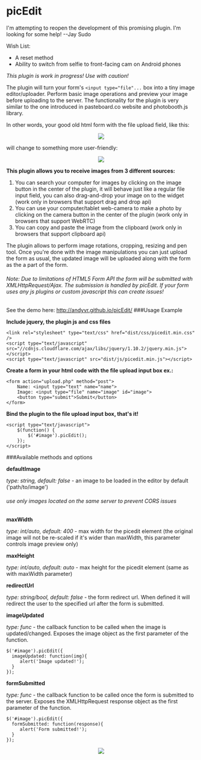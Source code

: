 picEdit
=======
I'm attempting to reopen the development of this promising plugin. I'm looking for some help! --Jay Sudo

Wish List:
<ul>
	<li>A reset method</li>
	<li>Ability to switch from selfie to front-facing cam on Android phones</li>
</ul>

*This plugin is work in progress! Use with caution!* 

The plugin will turn your form's ```<input type="file"...``` box into a tiny image editor/uploader. Perform basic image operations and preview your image before uploading to the server. The functionality for the plugin is very similar to the one introduced in pasteboard.co website and photobooth.js library.

In other words, your good old html form with the file upload field, like this:
<p align="center">
<img src="../../raw/gh-pages/img/img1.gif" />
</p>
will change to something more user-friendly:
<p align="center">
<img src="../../raw/gh-pages/img/img2.gif" />
</p>

**This plugin allows you to receive images from 3 different sources:**

1. You can search your computer for images by clicking on the image button in the center of the plugin, it will behave just like a regular file input field, you can also drag-and-drop your image on to the widget (work only in browsers that support drag and drop api)
2. You can use your computer/tablet web-camera to make a photo by clicking on the camera button in the center of the plugin (work only in browsers that support WebRTC)
3. You can copy and paste the image from the clipboard (work only in browsers that support clipboard api)

The plugin allows to perform image rotations, cropping, resizing and pen tool.
Once you're done with the image manipulations you can just upload the form as usual, the updated image will be uploaded along with the form as the a part of the form.

<h6><i>Note: Due to limitations of HTML5 Form API the form will be submitted with XMLHttpRequest/Ajax. The submission is handled by picEdit. If your form uses any js plugins or custom javascript this can create issues!</i></h6>

See the demo here: http://andyvr.github.io/picEdit/
###Usage Example

**Include jquery, the plugin js and css files**

```
<link rel="stylesheet" type="text/css" href="dist/css/picedit.min.css" />
<script type="text/javascript" src="//cdnjs.cloudflare.com/ajax/libs/jquery/1.10.2/jquery.min.js"></script>
<script type="text/javascript" src="dist/js/picedit.min.js"></script>
```

**Create a form in your html code with the file upload input box ex.:**

```
<form action="upload.php" method="post">
	Name: <input type="text" name="name">
	Image: <input type="file" name="image" id="image">
	<button type="submit">Submit</button>
</form>
```

**Bind the plugin to the file upload input box, that's it!**

```
<script type="text/javascript">
	$(function() {
		$('#image').picEdit();
	});
</script>
```


###Available methods and options

**defaultImage**

_type: string, default: false_ - an image to be loaded in the editor by default ('path/to/image')
<h6><i>use only images located on the same server to prevent CORS issues</i></h6>

**maxWidth**

_type: int/auto, default: 400_ - max width for the picedit element (the original image will not be re-scaled if it's wider than maxWidth, this parameter controls image preview only)

**maxHeight**

_type: int/auto, default: auto_ - max height for the picedit element (same as with maxWidth parameter)

**redirectUrl**

_type: string/bool, default: false_ - the form redirect url. When defined it will redirect the user to the specified url after the form is submitted.

**imageUpdated**

_type: func_ - the callback function to be called when the image is updated/changed. Exposes the image object as the first parameter of the function.
```
$('#image').picEdit({
  imageUpdated: function(img){
     alert('Image updated!');
  }
});
```

**formSubmitted**

_type: func_ - the callback function to be called once the form is submitted to the server. Exposes the XMLHttpRequest response object as the first parameter of the function.
```
$('#image').picEdit({
  formSubmitted: function(response){
     alert('Form submitted!');
  }
});
```


<p align="center">
<img src="../../raw/gh-pages/img/img1.jpg" />
</p>
